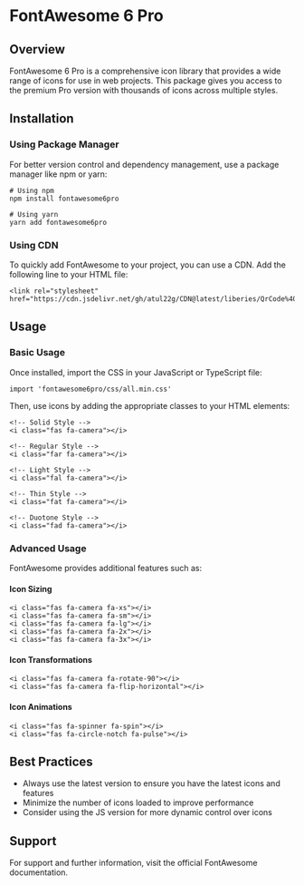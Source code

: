 # FontAwesome 6 Pro

## Overview
FontAwesome 6 Pro is a comprehensive icon library that provides a wide range of icons for use in web projects. This package gives you access to the premium Pro version with thousands of icons across multiple styles.

## Installation

### Using Package Manager
For better version control and dependency management, use a package manager like npm or yarn:

```
# Using npm
npm install fontawesome6pro

# Using yarn
yarn add fontawesome6pro
```

### Using CDN
To quickly add FontAwesome to your project, you can use a CDN. Add the following line to your HTML file:

```
<link rel="stylesheet" href="https://cdn.jsdelivr.net/gh/atul22g/CDN@latest/liberies/QrCode%401.0.0/min.js">
```

## Usage

### Basic Usage
Once installed, import the CSS in your JavaScript or TypeScript file:

```
import 'fontawesome6pro/css/all.min.css'
```

Then, use icons by adding the appropriate classes to your HTML elements:

```
<!-- Solid Style -->
<i class="fas fa-camera"></i>

<!-- Regular Style -->
<i class="far fa-camera"></i>

<!-- Light Style -->
<i class="fal fa-camera"></i>

<!-- Thin Style -->
<i class="fat fa-camera"></i>

<!-- Duotone Style -->
<i class="fad fa-camera"></i>
```

### Advanced Usage
FontAwesome provides additional features such as:

#### Icon Sizing
```
<i class="fas fa-camera fa-xs"></i>
<i class="fas fa-camera fa-sm"></i>
<i class="fas fa-camera fa-lg"></i>
<i class="fas fa-camera fa-2x"></i>
<i class="fas fa-camera fa-3x"></i>
```

#### Icon Transformations
```
<i class="fas fa-camera fa-rotate-90"></i>
<i class="fas fa-camera fa-flip-horizontal"></i>
```

#### Icon Animations
```
<i class="fas fa-spinner fa-spin"></i>
<i class="fas fa-circle-notch fa-pulse"></i>
```

## Best Practices
- Always use the latest version to ensure you have the latest icons and features
- Minimize the number of icons loaded to improve performance
- Consider using the JS version for more dynamic control over icons

## Support
For support and further information, visit the official FontAwesome documentation.
